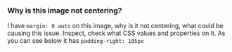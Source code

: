 ### Why is this image not centering?

I have `margin: 0 auto` on this image, why is it not centering, what could be causing this issue. Inspect, check what CSS values and properties on it. As you can see below it has `padding-right: 105px`

